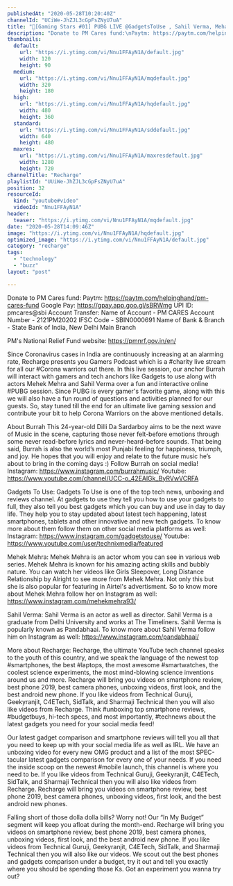 ```yaml
---
publishedAt: "2020-05-28T10:20:40Z"
channelId: "UCiWe-JhZJL3cGpFsZNyU7uA"
title: "🔴[Gaming Stars #01] PUBG LIVE @GadgetsToUse , Sahil Verma, Mehak Mehra [@Burrah ] pubg mobile live"
description: "Donate to PM Cares fund:\nPaytm: https://paytm.com/helpinghand/pm-cares-fund\nGoogle Pay: https://gpay.app.goo.gl/sBRWmg\nUPI ID: pmcares@sbi\nAccount Transfer: \nName of Account - PM CARES\nAccount Number - 2121PM20202\nIFSC Code - SBIN0000691\nName of Bank & Branch - State Bank of India, New Delhi Main Branch\n\nPM's National Relief Fund website: https://pmnrf.gov.in/en/\n\nSince Coronavirus cases in India are continuously increasing at an alarming rate, Recharge presents you Gamers Podcast which is a #charity live stream for all our #Corona warriors out there. In this live session, our anchor Burrah will interact with gamers and tech anchors like Gadgets to use along with actors Mehek Mehra and Sahil Verma over a fun and interactive online #PUBG session. Since PUBG is every gamer's favorite game, along with this we will also have a fun round of questions and activities planned for our guests. So, stay tuned till the end for an ultimate live gaming session and contribute your bit to help Corona Warriors on the above mentioned details.\n\nAbout Burrah\nThis 24-year-old Dilli Da Sardarboy aims to be the next wave of Music in the scene, capturing those never felt-before emotions through some never read-before lyrics and never-heard-before sounds. That being said, Burrah is also the world’s most Punjabi feeling for happiness, triumph, and joy. He hopes that you will enjoy and relate to the future music he’s about to bring in the coming days :) \nFollow Burrah on social media!\nInstagram: https://www.instagram.com/burrahmusic/\nYoutube: https://www.youtube.com/channel/UCC-o_42EAlGk_ByRVwVCRFA\n\nGadgets To Use: Gadgets To Use is one of the top tech news, unboxing and reviews channel. At gadgets to use they tell you how to use your gadgets to full, they also tell you best gadgets which you can buy and use in day to day life. They help you to stay updated about latest tech happening, latest smartphones, tablets and other innovative and new tech gadgets. To know more about them follow them on other social media platforms as well: Instagram: https://www.instagram.com/gadgetstouse/ Youtube: https://www.youtube.com/user/technixmedia/featured\n\nMehek Mehra: Mehek Mehra is an actor whom you can see in various web series. Mehek Mehra is known for his amazing acting skills and bubbly nature. You can watch her videos like Girls Sleepover, Long Distance Relationship by Alright to see more from Mehek Mehra. Not only this but she is also popular for featuring in Airtel's advertisment. So to know more about Mehek Mehra follow her on Instagram as well: https://www.instagram.com/mehekmehra93/\n\nSahil Verma: Sahil Verma is an actor as well as director. Sahil Verma is a graduate from Delhi University and works at The Timeliners. Sahil Verma is popularly known as Pandabhaai. To know more about Sahil Verma follow him on Instagram as well: https://www.instagram.com/pandabhaai/\n\nMore about Recharge: Recharge, the ultimate YouTube tech channel speaks to the youth of this country, and we speak the language of the newest top #smartphones, the best #laptops, the most awesome #smartwatches, the coolest science experiments, the most mind-blowing science inventions around us and more. Recharge will bring you videos on smartphone review, best phone 2019, best camera phones, unboxing videos, first look, and the best android new phone. If you like videos from Technical Guruji, Geekyranjit, C4ETech, SidTalk, and Sharmaji Technical then you will also like videos from Recharge. Think #unboxing top smartphone reviews, #budgetbuys, hi-tech specs, and most importantly, #technews about the latest gadgets you need for your social media feed!\n\nOur latest gadget comparison and smartphone reviews will tell you all that you need to keep up with your social media life as well as IRL. We have an unboxing video for every new OMG product and a list of the most SPEC-tacular latest gadgets comparison for every one of your needs. If you need the inside scoop on the newest #mobile launch, this channel is where you need to be. If you like videos from Technical Guruji, Geekyranjit, C4ETech, SidTalk, and Sharmaji Technical then you will also like videos from Recharge. Recharge will bring you videos on smartphone review, best phone 2019, best camera phones, unboxing videos, first look, and the best android new phones. \n\nFalling short of those dolla dolla bills? Worry not! Our “In My Budget” segment will keep you afloat during the month-end. Recharge will bring you videos on smartphone review, best phone 2019, best camera phones, unboxing videos, first look, and the best android new phone. If you like videos from Technical Guruji, Geekyranjit, C4ETech, SidTalk, and Sharmaji Technical then you will also like our videos. We scout out the best phones and gadgets comparison under a budget, try it out and tell you exactly where you should be spending those Ks. Got an experiment you wanna try out?"
thumbnails:
  default:
    url: "https://i.ytimg.com/vi/Nnu1FFAyN1A/default.jpg"
    width: 120
    height: 90
  medium:
    url: "https://i.ytimg.com/vi/Nnu1FFAyN1A/mqdefault.jpg"
    width: 320
    height: 180
  high:
    url: "https://i.ytimg.com/vi/Nnu1FFAyN1A/hqdefault.jpg"
    width: 480
    height: 360
  standard:
    url: "https://i.ytimg.com/vi/Nnu1FFAyN1A/sddefault.jpg"
    width: 640
    height: 480
  maxres:
    url: "https://i.ytimg.com/vi/Nnu1FFAyN1A/maxresdefault.jpg"
    width: 1280
    height: 720
channelTitle: "Recharge"
playlistId: "UUiWe-JhZJL3cGpFsZNyU7uA"
position: 32
resourceId:
  kind: "youtube#video"
  videoId: "Nnu1FFAyN1A"
header:
  teaser: "https://i.ytimg.com/vi/Nnu1FFAyN1A/mqdefault.jpg"
date: "2020-05-28T14:09:46Z"
image: "https://i.ytimg.com/vi/Nnu1FFAyN1A/hqdefault.jpg"
optimized_image: "https://i.ytimg.com/vi/Nnu1FFAyN1A/default.jpg"
category: "recharge"
tags:
  - "technology"
  - "buzz"
layout: "post"

---
```

Donate to PM Cares fund:
Paytm: https://paytm.com/helpinghand/pm-cares-fund
Google Pay: https://gpay.app.goo.gl/sBRWmg
UPI ID: pmcares@sbi
Account Transfer: 
Name of Account - PM CARES
Account Number - 2121PM20202
IFSC Code - SBIN0000691
Name of Bank & Branch - State Bank of India, New Delhi Main Branch

PM's National Relief Fund website: https://pmnrf.gov.in/en/

Since Coronavirus cases in India are continuously increasing at an alarming rate, Recharge presents you Gamers Podcast which is a #charity live stream for all our #Corona warriors out there. In this live session, our anchor Burrah will interact with gamers and tech anchors like Gadgets to use along with actors Mehek Mehra and Sahil Verma over a fun and interactive online #PUBG session. Since PUBG is every gamer's favorite game, along with this we will also have a fun round of questions and activities planned for our guests. So, stay tuned till the end for an ultimate live gaming session and contribute your bit to help Corona Warriors on the above mentioned details.

About Burrah
This 24-year-old Dilli Da Sardarboy aims to be the next wave of Music in the scene, capturing those never felt-before emotions through some never read-before lyrics and never-heard-before sounds. That being said, Burrah is also the world’s most Punjabi feeling for happiness, triumph, and joy. He hopes that you will enjoy and relate to the future music he’s about to bring in the coming days :) 
Follow Burrah on social media!
Instagram: https://www.instagram.com/burrahmusic/
Youtube: https://www.youtube.com/channel/UCC-o_42EAlGk_ByRVwVCRFA

Gadgets To Use: Gadgets To Use is one of the top tech news, unboxing and reviews channel. At gadgets to use they tell you how to use your gadgets to full, they also tell you best gadgets which you can buy and use in day to day life. They help you to stay updated about latest tech happening, latest smartphones, tablets and other innovative and new tech gadgets. To know more about them follow them on other social media platforms as well: Instagram: https://www.instagram.com/gadgetstouse/ Youtube: https://www.youtube.com/user/technixmedia/featured

Mehek Mehra: Mehek Mehra is an actor whom you can see in various web series. Mehek Mehra is known for his amazing acting skills and bubbly nature. You can watch her videos like Girls Sleepover, Long Distance Relationship by Alright to see more from Mehek Mehra. Not only this but she is also popular for featuring in Airtel's advertisment. So to know more about Mehek Mehra follow her on Instagram as well: https://www.instagram.com/mehekmehra93/

Sahil Verma: Sahil Verma is an actor as well as director. Sahil Verma is a graduate from Delhi University and works at The Timeliners. Sahil Verma is popularly known as Pandabhaai. To know more about Sahil Verma follow him on Instagram as well: https://www.instagram.com/pandabhaai/

More about Recharge: Recharge, the ultimate YouTube tech channel speaks to the youth of this country, and we speak the language of the newest top #smartphones, the best #laptops, the most awesome #smartwatches, the coolest science experiments, the most mind-blowing science inventions around us and more. Recharge will bring you videos on smartphone review, best phone 2019, best camera phones, unboxing videos, first look, and the best android new phone. If you like videos from Technical Guruji, Geekyranjit, C4ETech, SidTalk, and Sharmaji Technical then you will also like videos from Recharge. Think #unboxing top smartphone reviews, #budgetbuys, hi-tech specs, and most importantly, #technews about the latest gadgets you need for your social media feed!

Our latest gadget comparison and smartphone reviews will tell you all that you need to keep up with your social media life as well as IRL. We have an unboxing video for every new OMG product and a list of the most SPEC-tacular latest gadgets comparison for every one of your needs. If you need the inside scoop on the newest #mobile launch, this channel is where you need to be. If you like videos from Technical Guruji, Geekyranjit, C4ETech, SidTalk, and Sharmaji Technical then you will also like videos from Recharge. Recharge will bring you videos on smartphone review, best phone 2019, best camera phones, unboxing videos, first look, and the best android new phones. 

Falling short of those dolla dolla bills? Worry not! Our “In My Budget” segment will keep you afloat during the month-end. Recharge will bring you videos on smartphone review, best phone 2019, best camera phones, unboxing videos, first look, and the best android new phone. If you like videos from Technical Guruji, Geekyranjit, C4ETech, SidTalk, and Sharmaji Technical then you will also like our videos. We scout out the best phones and gadgets comparison under a budget, try it out and tell you exactly where you should be spending those Ks. Got an experiment you wanna try out?